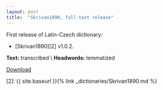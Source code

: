 ```yaml
---
layout: post
title:  "Skrivan1890, full-text release"
---
```

First release of Latin-Czech dictionary:

* [Skrivan1890][2] v1.0.2.

**Text:** transcribed \\
**Headwords:** lemmatized

[Download][1]

[1]: https://github.com/nikita-moor/latin-dictionary/releases/tag/Skrivan1890
[2]: {{ site.baseurl }}{% link _dictionaries/Skrivan1890.md %}


